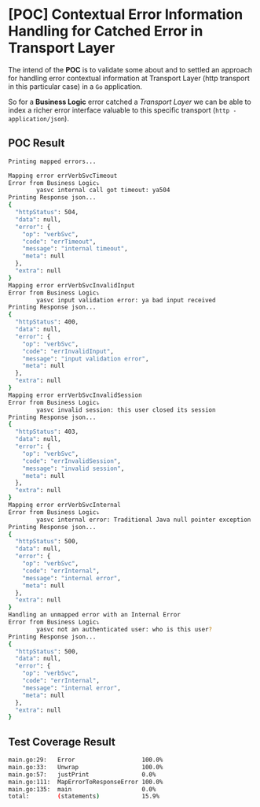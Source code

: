 # [POC] Contextual Error Information Handling for Catched Error in Transport Layer

The intend of the **POC** is to validate some about and to settled an approach for handling error contextual information at Transport Layer (http transport in this particular case) in a `Go` application.

So for a **Business Logic** error catched a *Transport Layer* we can be able to index a richer error interface valuable to this specific transport (`http - application/json`).

## POC Result

```bash
Printing mapped errors...

Mapping error errVerbSvcTimeout
Error from Business Logic⤵️
        yasvc internal call got timeout: ya504
Printing Response json...
{
  "httpStatus": 504,
  "data": null,
  "error": {
    "op": "verbSvc",
    "code": "errTimeout",
    "message": "internal timeout",
    "meta": null
  },
  "extra": null
}
Mapping error errVerbSvcInvalidInput
Error from Business Logic⤵️
        yasvc input validation error: ya bad input received
Printing Response json...
{
  "httpStatus": 400,
  "data": null,
  "error": {
    "op": "verbSvc",
    "code": "errInvalidInput",
    "message": "input validation error",
    "meta": null
  },
  "extra": null
}
Mapping error errVerbSvcInvalidSession
Error from Business Logic⤵️
        yasvc invalid session: this user closed its session
Printing Response json...
{
  "httpStatus": 403,
  "data": null,
  "error": {
    "op": "verbSvc",
    "code": "errInvalidSession",
    "message": "invalid session",
    "meta": null
  },
  "extra": null
}
Mapping error errVerbSvcInternal
Error from Business Logic⤵️
        yasvc internal error: Traditional Java null pointer exception
Printing Response json...
{
  "httpStatus": 500,
  "data": null,
  "error": {
    "op": "verbSvc",
    "code": "errInternal",
    "message": "internal error",
    "meta": null
  },
  "extra": null
}
Handling an unmapped error with an Internal Error
Error from Business Logic⤵️
        yasvc not an authenticated user: who is this user?
Printing Response json...
{
  "httpStatus": 500,
  "data": null,
  "error": {
    "op": "verbSvc",
    "code": "errInternal",
    "message": "internal error",
    "meta": null
  },
  "extra": null
}
```
## Test Coverage Result

```bash
main.go:29:   Error                   100.0%
main.go:33:   Unwrap                  100.0%
main.go:57:   justPrint               0.0%
main.go:111:  MapErrorToResponseError 100.0%
main.go:135:  main                    0.0%
total:        (statements)            15.9%
```
